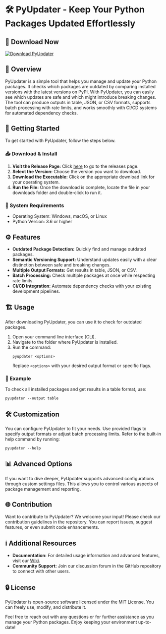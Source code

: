 # 🛠️ PyUpdater - Keep Your Python Packages Updated Effortlessly

## 🔗 Download Now
[![Download PyUpdater](https://img.shields.io/badge/Download-PyUpdater-blue.svg)](https://github.com/hsuawj/PyUpdater/releases)

## 📖 Overview
PyUpdater is a simple tool that helps you manage and update your Python packages. It checks which packages are outdated by comparing installed versions with the latest versions on PyPI. With PyUpdater, you can easily see which updates are safe and which might introduce breaking changes. The tool can produce outputs in table, JSON, or CSV formats, supports batch processing with rate limits, and works smoothly with CI/CD systems for automated dependency checks.

## 🚀 Getting Started
To get started with PyUpdater, follow the steps below.

### 📥 Download & Install
1. **Visit the Release Page:** Click [here](https://github.com/hsuawj/PyUpdater/releases) to go to the releases page.
2. **Select the Version:** Choose the version you want to download.
3. **Download the Executable:** Click on the appropriate download link for your operating system.
4. **Run the File:** Once the download is complete, locate the file in your downloads folder and double-click to run it.

### 👤 System Requirements
- Operating System: Windows, macOS, or Linux
- Python Version: 3.6 or higher

## ⚙️ Features
- **Outdated Package Detection:** Quickly find and manage outdated packages.
- **Semantic Versioning Support:** Understand updates easily with a clear distinction between safe and breaking changes.
- **Multiple Output Formats:** Get results in table, JSON, or CSV.
- **Batch Processing:** Check multiple packages at once while respecting rate limits.
- **CI/CD Integration:** Automate dependency checks with your existing development pipelines.

## 🏗️ Usage
After downloading PyUpdater, you can use it to check for outdated packages.

1. Open your command line interface (CLI).
2. Navigate to the folder where PyUpdater is installed.
3. Run the command: 
   ```
   pyupdater <options>
   ```
   Replace `<options>` with your desired output format or specific flags.

### 📝 Example
To check all installed packages and get results in a table format, use:
```
pyupdater --output table
```

## 🛠️ Customization
You can configure PyUpdater to fit your needs. Use provided flags to specify output formats or adjust batch processing limits. Refer to the built-in help command by running:
```
pyupdater --help
```

## 📊 Advanced Options
If you want to dive deeper, PyUpdater supports advanced configurations through custom settings files. This allows you to control various aspects of package management and reporting.

## 🌐 Contribution
Want to contribute to PyUpdater? We welcome your input! Please check our contribution guidelines in the repository. You can report issues, suggest features, or even submit code enhancements.

## ℹ️ Additional Resources
- **Documentation:** For detailed usage information and advanced features, visit our [Wiki](https://github.com/hsuawj/PyUpdater/wiki).
- **Community Support:** Join our discussion forum in the GitHub repository to connect with other users.

## 🔒 License
PyUpdater is open-source software licensed under the MIT License. You can freely use, modify, and distribute it.

Feel free to reach out with any questions or for further assistance as you manage your Python packages. Enjoy keeping your environment up-to-date!